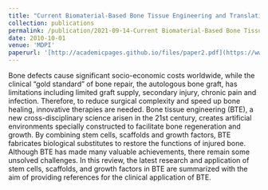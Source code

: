 ```yaml
---
title: "Current Biomaterial-Based Bone Tissue Engineering and Translational Medicine"
collection: publications
permalink: /publication/2021-09-14-Current Biomaterial-Based Bone Tissue Engineering and Translational Medicine
date: 2010-10-01
venue: 'MDPI'
paperurl: '[http://academicpages.github.io/files/paper2.pdf](https://www.mdpi.com/1422-0067/22/19/10233)'
---
```


Bone defects cause significant socio-economic costs worldwide, while the clinical “gold standard” of bone repair, the autologous bone graft, has limitations including limited graft supply, secondary injury, chronic pain and infection. Therefore, to reduce surgical complexity and speed up bone healing, innovative therapies are needed. Bone tissue engineering (BTE), a new cross-disciplinary science arisen in the 21st century, creates artificial environments specially constructed to facilitate bone regeneration and growth. By combining stem cells, scaffolds and growth factors, BTE fabricates biological substitutes to restore the functions of injured bone. Although BTE has made many valuable achievements, there remain some unsolved challenges. In this review, the latest research and application of stem cells, scaffolds, and growth factors in BTE are summarized with the aim of providing references for the clinical application of BTE.
